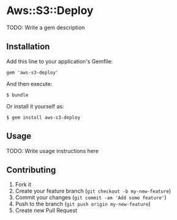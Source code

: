 # Aws::S3::Deploy

TODO: Write a gem description

## Installation

Add this line to your application's Gemfile:

    gem 'aws-s3-deploy'

And then execute:

    $ bundle

Or install it yourself as:

    $ gem install aws-s3-deploy

## Usage

TODO: Write usage instructions here

## Contributing

1. Fork it
2. Create your feature branch (`git checkout -b my-new-feature`)
3. Commit your changes (`git commit -am 'Add some feature'`)
4. Push to the branch (`git push origin my-new-feature`)
5. Create new Pull Request
